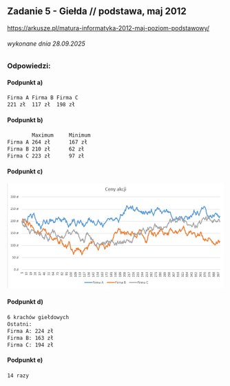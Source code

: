 ## Zadanie 5 - Giełda // podstawa, maj 2012
https://arkusze.pl/matura-informatyka-2012-maj-poziom-podstawowy/
###### wykonane dnia 28.09.2025

### Odpowiedzi:

#### Podpunkt a)
```
Firma A Firma B Firma C
221 zł	117 zł	198 zł
```

#### Podpunkt b)
```
        Maximum     Minimum
Firma A 264 zł      167 zł
Firma B 210 zł      62 zł
Firma C 223 zł      97 zł
```

#### Podpunkt c)
![img.png](img.png)

#### Podpunkt d)
```
6 krachów giełdowych
Ostatni:
Firma A: 224 zł
Firma B: 163 zł
Firma C: 194 zł
```

#### Podpunkt e)
```
14 razy
```